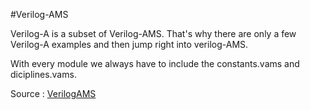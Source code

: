 
#Verilog-AMS

Verilog-A is a subset of Verilog-AMS. That's why there are only a few Verilog-A examples and then jump right into verilog-AMS.

With every module we always have to include the constants.vams and diciplines.vams.



Source : [VerilogAMS](https://verilogams.com/index.html)
